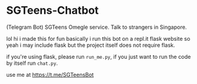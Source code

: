 # SGTeens-Chatbot
(Telegram Bot) SGTeens Omegle service. Talk to strangers in Singapore.

lol hi i made this for fun basically i run this bot on a repl.it flask website so yeah i may include flask but the project itself does not require flask.

if you're using flask, please run `run_me.py`, if you just want to run the code by itself run `chat.py`.

use me at https://t.me/SGTeensBot
